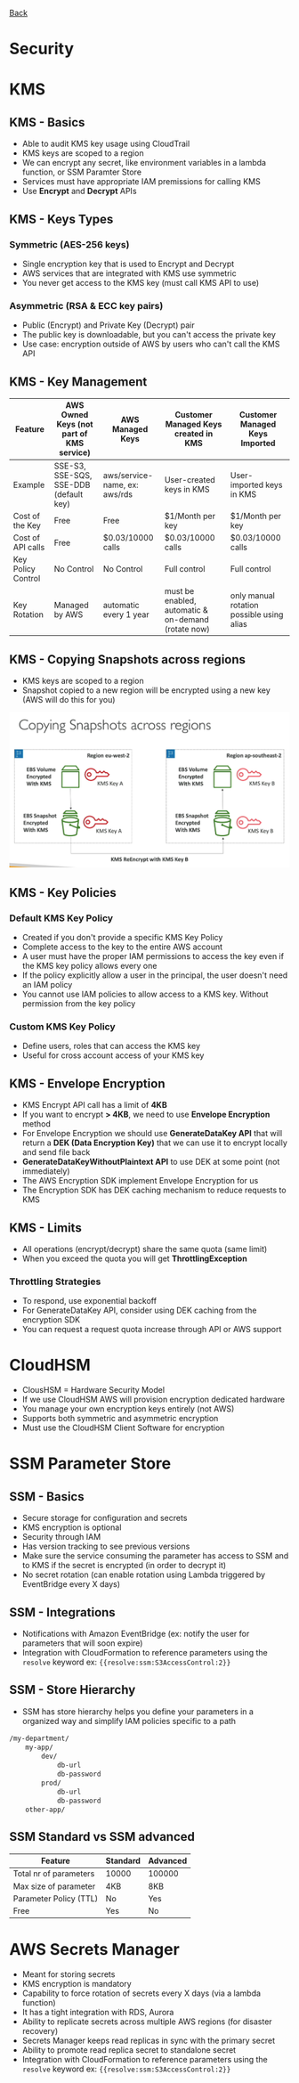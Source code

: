 [Back](./AWS.md)

# Security

# KMS

## KMS - Basics

- Able to audit KMS key usage using CloudTrail
- KMS keys are scoped to a region
- We can encrypt any secret, like environment variables in a lambda function, or SSM Paramter Store
- Services must have appropriate IAM premissions for calling KMS
- Use **Encrypt** and **Decrypt** APIs

## KMS - Keys Types

### Symmetric (AES-256 keys)

- Single encryption key that is used to Encrypt and Decrypt
- AWS services that are integrated with KMS use symmetric
- You never get access to the KMS key (must call KMS API to use)

### Asymmetric (RSA & ECC key pairs)

- Public (Encrypt) and Private Key (Decrypt) pair
- The public key is downloadable, but you can't access the private key
- Use case: encryption outside of AWS by users who can't call the KMS API

## KMS - Key Management

| Feature            | AWS Owned Keys (not part of KMS service) | AWS Managed Keys              | Customer Managed Keys created in KMS                | Customer Managed Keys Imported            |
| ------------------ | ---------------------------------------- | ----------------------------- | --------------------------------------------------- | ----------------------------------------- |
| Example            | SSE-S3, SSE-SQS, SSE-DDB (default key)   | aws/service-name, ex: aws/rds | User-created keys in KMS                            | User-imported keys in KMS                 |
| Cost of the Key    | Free                                     | Free                          | $1/Month per key                                    | $1/Month per key                          |
| Cost of API calls  | Free                                     | $0.03/10000 calls             | $0.03/10000 calls                                   | $0.03/10000 calls                         |
| Key Policy Control | No Control                               | No Control                    | Full control                                        | Full control                              |
| Key Rotation       | Managed by AWS                           | automatic every 1 year        | must be enabled, automatic & on-demand (rotate now) | only manual rotation possible using alias |

## KMS - Copying Snapshots across regions

- KMS keys are scoped to a region
- Snapshot copied to a new region will be encrypted using a new key (AWS will do this for you)

![Keys regions](./assets/79.png)

## KMS - Key Policies

### Default KMS Key Policy

- Created if you don't provide a specific KMS Key Policy
- Complete access to the key to the entire AWS account
- A user must have the proper IAM permissions to access the key even if the KMS key policy allows every one
- If the policy explicitly allow a user in the principal, the user doesn't need an IAM policy
- You cannot use IAM policies to allow access to a KMS key. Without permission from the key policy

### Custom KMS Key Policy

- Define users, roles that can access the KMS key
- Useful for cross account access of your KMS key

## KMS - Envelope Encryption

- KMS Encrypt API call has a limit of **4KB**
- If you want to encrypt **> 4KB**, we need to use **Envelope Encryption** method
- For Envelope Encryption we should use **GenerateDataKey API** that will return a **DEK (Data Encryption Key)** that we can use it to encrypt locally and send file back
- **GenerateDataKeyWithoutPlaintext API** to use DEK at some point (not immediately)
- The AWS Encryption SDK implement Envelope Encryption for us
- The Encryption SDK has DEK caching mechanism to reduce requests to KMS

## KMS - Limits

- All operations (encrypt/decrypt) share the same quota (same limit)
- When you exceed the quota you will get **ThrottlingException**

### Throttling Strategies

- To respond, use exponential backoff
- For GenerateDataKey API, consider using DEK caching from the encryption SDK
- You can request a request quota increase through API or AWS support

# CloudHSM

- ClousHSM = Hardware Security Model
- If we use CloudHSM AWS will provision encryption dedicated hardware
- You manage your own encryption keys entirely (not AWS)
- Supports both symmetric and asymmetric encryption
- Must use the CloudHSM Client Software for encryption

# SSM Parameter Store

## SSM - Basics

- Secure storage for configuration and secrets
- KMS encryption is optional
- Security through IAM
- Has version tracking to see previous versions
- Make sure the service consuming the parameter has access to SSM and to KMS if the secret is encrypted (in order to decrypt it)
- No secret rotation (can enable rotation using Lambda triggered by EventBridge every X days)

## SSM - Integrations

- Notifications with Amazon EventBridge (ex: notify the user for parameters that will soon expire)
- Integration with CloudFormation to reference parameters using the `resolve` keyword ex: `{{resolve:ssm:S3AccessControl:2}}`

## SSM - Store Hierarchy

- SSM has store hierarchy helps you define your parameters in a organized way and simplify IAM policies specific to a path

```
/my-department/
    my-app/
        dev/
            db-url
            db-password
        prod/
            db-url
            db-password
    other-app/
```

## SSM Standard vs SSM advanced

| Feature                | Standard | Advanced |
| ---------------------- | -------- | -------- |
| Total nr of parameters | 10000    | 100000   |
| Max size of parameter  | 4KB      | 8KB      |
| Parameter Policy (TTL) | No       | Yes      |
| Free                   | Yes      | No       |

# AWS Secrets Manager

- Meant for storing secrets
- KMS encryption is mandatory
- Capability to force rotation of secrets every X days (via a lambda function)
- It has a tight integration with RDS, Aurora
- Ability to replicate secrets across multiple AWS regions (for disaster recovery)
- Secrets Manager keeps read replicas in sync with the primary secret
- Ability to promote read replica secret to standalone secret
- Integration with CloudFormation to reference parameters using the `resolve` keyword ex: `{{resolve:ssm:S3AccessControl:2}}`
